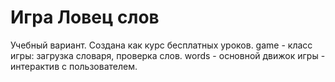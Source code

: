 # Игра Ловец слов
 Учебный вариант.
 Создана как курс бесплатных уроков.
 game - класс игры: загрузка словаря, проверка слов.
 words - основной движок игры - интерактив с пользователем.